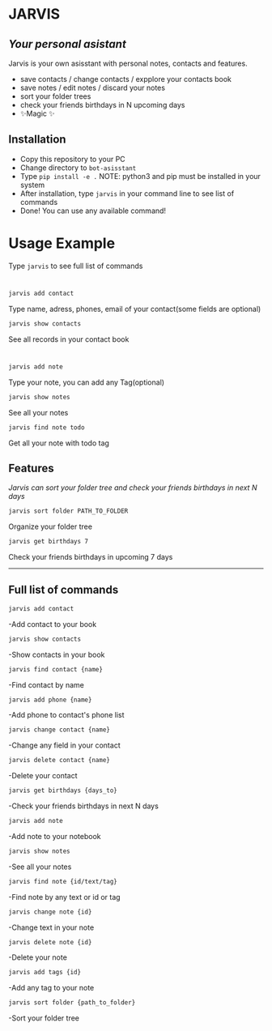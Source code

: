 # JARVIS
## _Your personal asistant_




Jarvis is your own asisstant with personal notes, contacts and features.

- save contacts / change contacts / expplore your contacts book
- save notes / edit notes / discard your notes
- sort your folder trees
- check your friends birthdays in N upcoming days
- ✨Magic ✨

## Installation

- Copy this repository to your PC
- Change directory to `bot-asisstant`
- Type `pip install -e .`   NOTE: python3 and pip must be installed in your system 
- After installation, type `jarvis` in your command line to see list of commands
- Done! You can use any available command!

# Usage Example


Type `jarvis` to see full list of commands
# 
```sh
jarvis add contact
```
Type name, adress, phones, email of your contact(some fields are optional)
```sh
jarvis show contacts
```
See all records in your contact book

# 
```sh
jarvis add note
```
Type your note, you can add any Tag(optional)
```sh
jarvis show notes
```
See all your notes

```sh
jarvis find note todo
```
Get all your note with todo tag

## Features

_Jarvis can sort your folder tree and check your friends birthdays in next N days_

```sh
jarvis sort folder PATH_TO_FOLDER
```
Organize your folder tree
```sh
jarvis get birthdays 7
```
Check your friends birthdays in upcoming 7 days

----
## Full list of commands

```sh
jarvis add contact
```
-Add contact to your book
```sh
jarvis show contacts
```
-Show contacts in your book
```sh
jarvis find contact {name}
```
-Find contact by name
```sh
jarvis add phone {name}
```
-Add phone to contact's phone list
```sh
jarvis change contact {name}
```
-Change any field in your contact
```sh
jarvis delete contact {name}
```
-Delete your contact
```sh
jarvis get birthdays {days_to}
```
-Check your friends birthdays in next N days 
```sh
jarvis add note
```
-Add note to your notebook
```sh
jarvis show notes
```
-See all your notes
```sh
jarvis find note {id/text/tag}
```
-Find note by any text or id or tag
```sh
jarvis change note {id}
```
-Change text in your note
```sh
jarvis delete note {id}
```
-Delete your note
```sh
jarvis add tags {id}
```
-Add any tag to your note
```sh
jarvis sort folder {path_to_folder}
```
-Sort your folder tree
